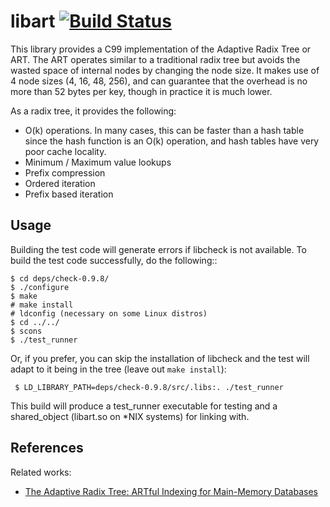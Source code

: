 libart [![Build Status](https://travis-ci.org/armon/libart.png)](https://travis-ci.org/armon/libart)
=========

This library provides a C99 implementation of the Adaptive Radix
Tree or ART. The ART operates similar to a traditional radix tree but
avoids the wasted space of internal nodes by changing the node size.
It makes use of 4 node sizes (4, 16, 48, 256), and can guarantee that
the overhead is no more than 52 bytes per key, though in practice it is
much lower.

As a radix tree, it provides the following:
 * O(k) operations. In many cases, this can be faster than a hash table since
   the hash function is an O(k) operation, and hash tables have very poor cache locality.
 * Minimum / Maximum value lookups
 * Prefix compression
 * Ordered iteration
 * Prefix based iteration


Usage
-------

Building the test code will generate errors if libcheck is not available.
To build the test code successfully, do the following::

    $ cd deps/check-0.9.8/
    $ ./configure
    $ make
    # make install
    # ldconfig (necessary on some Linux distros)
    $ cd ../../
    $ scons
    $ ./test_runner

Or, if you prefer, you can skip the installation of libcheck and the test
will adapt to it being in the tree (leave out `make install`):

     $ LD_LIBRARY_PATH=deps/check-0.9.8/src/.libs:. ./test_runner

This build will produce a test_runner executable for testing and a shared_object 
(libart.so on *NIX systems) for linking with.


References
----------

Related works:

* [The Adaptive Radix Tree: ARTful Indexing for Main-Memory Databases](http://www-db.in.tum.de/~leis/papers/ART.pdf)

